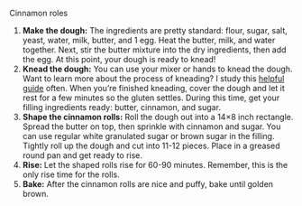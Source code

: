 Cinnamon roles



1. **Make the dough:** The ingredients are pretty standard: flour, sugar, salt, yeast, water, milk, butter, and 1 egg. Heat the butter, milk, and water together. Next, stir the butter mixture into the dry ingredients, then add the egg. At this point, your dough is ready to knead!
2. **Knead the dough:** You can use your mixer or hands to knead the dough. Want to learn more about the process of kneading? I study this [helpful guide](http://www.redstaryeast.com/lessons-yeast-baking/baking-steps-guide/kneading) often. When you’re finished kneading, cover the dough and let it rest for a few minutes so the gluten settles. During this time, get your filling ingredients ready: butter, cinnamon, and sugar.
3. **Shape the cinnamon rolls:** Roll the dough out into a 14×8 inch rectangle. Spread the butter on top, then sprinkle with cinnamon and sugar. You can use regular white granulated sugar or brown sugar in the filling. Tightly roll up the dough and cut into 11-12 pieces. Place in a greased round pan and get ready to rise.
4. **Rise:** Let the shaped rolls rise for 60-90 minutes. Remember, this is the only rise time for the rolls.
5. **Bake:** After the cinnamon rolls are nice and puffy, bake until golden brown.
